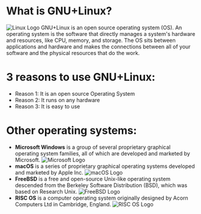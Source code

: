 # What is GNU+Linux?
![Linux Logo](/Downloads/linux1.png)
GNU+Linux is an open source operating system (OS). An operating system is the software that directly manages a system's hardware and resources, like CPU, memory, and storage. The OS sits between applications and hardware and makes the connections between all of your software and the physical resources that do the
work.

# 3 reasons to use GNU+Linux:
* Reason 1: It is an open source Operating System
* Reason 2: It runs on any hardware
* Reason 3: It is easy to use

# Other operating systems:
* **Microsoft Windows** is a group of several proprietary graphical operating system families, all of which are developed and marketed by Microsoft.
![Microsoft Logo](/Downloads/microsoft1.jpg)
* **macOS** is a series of proprietary graphical operating systems developed and marketed by Apple Inc.
![macOS Logo](/Downloads/MACOS-LOGO1.png) 
* **FreeBSD** is a free and open-source Unix-like operating system descended from the Berkeley Software Distribution (BSD), which was based on Research Unix.
![FreeBSD Logo](/Downloads/freebsd-1.svg)
* **RISC OS** is a computer operating system originally designed by Acorn Computers Ltd in Cambridge, England. 
![RISC OS Logo](/Downloads/riscos.png)


